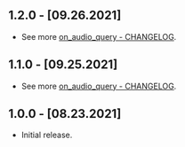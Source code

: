 ## 1.2.0 - [09.26.2021]
- See more [on_audio_query - CHANGELOG](https://github.com/LucasPJS/on_audio_query/blob/main/on_audio_query/CHANGELOG.md).

## 1.1.0 - [09.25.2021]
- See more [on_audio_query - CHANGELOG](https://github.com/LucasPJS/on_audio_query/blob/main/on_audio_query/CHANGELOG.md).

## 1.0.0 - [08.23.2021]
- Initial release.